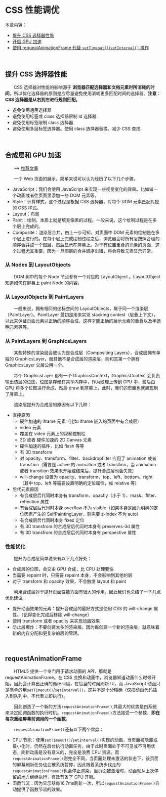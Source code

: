 # CSS 性能调优

本章内容：
* [提升 CSS 选择器性能](#提升-css-选择器性能)
* [开启 GPU 加速](#合成层和-gpu-加速)
* [使用 requestAnimationFrame 代替 `setTimeout()`/`setInterval()` 操作](#requestanimationframe)

<br>

## 提升 CSS 选择器性能
　　CSS 选择器对性能的影响源于 **浏览器匹配选择器和文档元素时所消耗的时间**，所以优化选择器的原则是应尽量避免使用消耗更多匹配时间的选择器。**注意：CSS 选择器是从右到左进行规则匹配。**
  * 避免使用通用选择器
  * 避免使用标签或 class 选择器限制 id 选择器
  * 避免使用标签限制 class 选择器
  * 避免使用多层标签选择器。使用 class 选择器替换，减少 CSS 查找
  

<br>

## 合成层和 GPU 加速
　　==> [推荐文章](http://taobaofed.org/blog/2016/04/25/performance-composite/)
  
　　一个 Web 页面的展示，简单来说可以认为经历了以下几个步骤。

  * JavaScript：我们会使用 JavaScript 来实现一些视觉变化的效果。比如做一个动画或者往页面里添加一些 DOM 元素等。
  * Style：计算样式，这个过程是根据 CSS 选择器，对每个 DOM 元素匹配对应的 CSS 样式。
  * Layout：布局
  * Paint：绘制，本质上就是填充像素的过程。一般来说，这个绘制过程是在多个层上完成的。
  * Composite：渲染层合并，由上一步可知，对页面中 DOM 元素的绘制是在多个层上进行的。在每个层上完成绘制过程之后，浏览器会将所有层按照合理的顺序合并成一个图层，然后显示在屏幕上。对于有位置重叠的元素的页面，这个过程尤其重要，因为一旦图层的合并顺序出错，将会导致元素显示异常。
 
### 从 Nodes 到 LayoutObjects
　　DOM 树中的每个 Node 节点都有一个对应的 LayoutObject 。LayoutObject 知道如何在屏幕上 paint Node 的内容。

### 从 LayoutObjects 到 PaintLayers
　　一般来说，拥有相同的坐标空间的 LayoutObjects，属于同一个渲染层（PaintLayer）。PaintLayer 最初是用来实现 stacking contest（层叠上下文），以此来保证页面元素以正确的顺序合成，这样才能正确的展示元素的重叠以及半透明元素等等。

### 从 PaintLayers 到 GraphicsLayers
　　某些特殊的渲染层会被认为是合成层（Compositing Layers），合成层拥有单独的 GraphicsLayer，而其他不是合成层的渲染层，则和其第一个拥有 GraphicsLayer 父层公用一个。

　　每个 GraphicsLayer 都有一个 GraphicsContext，GraphicsContext 会负责输出该层的位图，位图是存储在共享内存中，作为纹理上传到 GPU 中，最后由 GPU 将多个位图进行合成，然后 draw 到屏幕上，此时，我们的页面也就展现到了屏幕上。 

　　渲染层提升为合成层的原因有以下几种：
  * 直接原因
    * 硬件加速的 iframe 元素（比如 iframe 嵌入的页面中有合成层）
    * video 元素
    * 覆盖在 video 元素上的视频控制栏
    * 3D 或者 硬件加速的 2D Canvas 元素
    * 硬件加速的插件，比如 flash 等等
    * 有 3D transform
    * 对 opacity、transform、fliter、backdropfilter 应用了 animation 或者 transition（需要是 active 的 animation 或者 transition，当 animation 或者 transition 效果未开始或结束后，提升合成层也会失效）
    * will-change 设置为 opacity、transform、top、left、bottom、right（其中 top、left 等需要设置明确的定位属性，如 relative 等）
  * 后代元素原因
    * 有合成层后代同时本身有 transform、opactiy（小于 1）、mask、fliter、reflection 属性
    * 有合成层后代同时本身 overflow 不为 visible（如果本身是因为明确的定位因素产生的 SelfPaintingLayer，则需要 z-index 不为 auto）
    * 有合成层后代同时本身 fixed 定位
    * 有 3D transfrom 的合成层后代同时本身有 preserves-3d 属性
    * 有 3D transfrom 的合成层后代同时本身有 perspective 属性
 
### 性能优化
　　提升为合成层简单说来有以下几点好处：
  * 合成层的位图，会交由 GPU 合成，比 CPU 处理要快
  * 当需要 repaint 时，只需要 repaint 本身，不会影响到其他的层
  * 对于 transform 和 opacity 效果，不会触发 layout 和 paint
  
　　利用合成层对于提升页面性能方面有很大的作用，因此我们也总结了一下几点优化建议。
  * 提升动画效果的元素：提升合成层的最好方式是使用 CSS 的 will-change 属性。（记得变化完成后移除 will-change）
  * 使用 transform 或者 opacity 来实现动画效果
  * 防止层爆炸：不要创建太多的渲染层。因为每创建一个新的渲染层，就意味着新的内存分配和更复杂的层的管理。

<br>

## requestAnimationFrame
　　HTML5 提供一个专门用于请求动画的 API，那就是 requestAnimationFrame。在 CSS 变换和动画中，浏览器知道动画什么时候开始，因此会计算出正确的循环间隔，在恰当的时候刷新 UI。而 JavaScript 动画只是简单的用`setTimeout()`/`setInterval()`，这并不是十分精确（仅把动画代码插入到队列中，不代表立即执行）。
  
　　因此创造了一个新的方法`requestAnimationFrame()`,其最大的优势是由系统来决定回调函数的执行时机。`requestAnimationFrame()`方法接受一个参数，**即在每次重绘屏幕前调用的一个函数**。
  
　　`requestAnimationFrame()`还有以下两个优势：

  * CPU 节能：使用`setTimeout()`/`setInterval()`实现的动画，当页面被隐藏或最小化时，仍然在后台执行动画任务，由于此时页面处于不可见或不可用状态，刷新动画是没有意义的，完全是浪费 CPU 资源。而`requestAnimationFrame()`则完全不同，当页面处理未激活的状态下，该页面的屏幕刷新任务也会被系统暂停，因此跟着系统步伐走的`requestAnimationFrame()`也会停止渲染，当页面被激活时，动画就从上次停留的地方继续执行，有效节省了 CPU 开销。
  * 函数节流：因为显示器每16.7ms刷新一次，所以`requestAnimationFrame()`自动提供了函数节流的效果。
